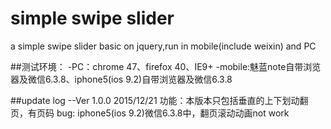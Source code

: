 # simple swipe slider
a simple swipe slider basic on jquery,run in mobile(include weixin) and PC

##测试环境：
-PC：chrome 47、firefox 40、IE9+
-mobile:魅蓝note自带浏览器及微信6.3.8、iphone5(ios 9.2)自带浏览器及微信6.3.8

##update log
--Ver 1.0.0 2015/12/21
功能：本版本只包括垂直的上下划动翻页，有页码
bug: iphone5(ios 9.2)微信6.3.8中，翻页滚动动画not work